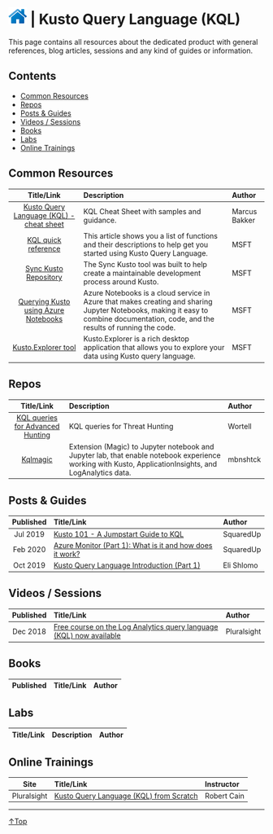 # [![Home](/img/home.png)](../README.md "Home") | Kusto Query Language (KQL)

This page contains all resources about the dedicated product with general references, blog articles, sessions and any kind of guides or information.

## Contents
- [Common Resources](#common-resources)
- [Repos](#repos)
- [Posts & Guides](#posts--guides)
- [Videos / Sessions](#videos--sessions)
- [Books](#books)
- [Labs](#labs)
- [Online Trainings](#online-trainings)


## Common Resources
|                                                Title/Link                                                 | Description                                                                                                                                                                        | Author        |
| :-------------------------------------------------------------------------------------------------------: | :--------------------------------------------------------------------------------------------------------------------------------------------------------------------------------- | :------------ |
|             [Kusto Query Language (KQL) - cheat sheet](https://github.com/marcusbakker/KQL/)              | KQL Cheat Sheet with samples and guidance.                                                                                                                                         | Marcus Bakker |
|      [KQL quick reference](https://docs.microsoft.com/en-us/azure/data-explorer/kql-quick-reference)      | This article shows you a list of functions and their descriptions to help get you started using Kusto Query Language.                                                              | MSFT          |
|                      [Sync Kusto Repository](https://github.com/microsoft/synckusto)                      | The Sync Kusto tool was built to help create a maintainable development process around Kusto.                                                                                      | MSFT          |
| [Querying Kusto using Azure Notebooks](https://docs.microsoft.com/en-us/azure/kusto/tools/azurenotebooks) | Azure Notebooks is a cloud service in Azure that makes creating and sharing Jupyter Notebooks, making it easy to combine documentation, code, and the results of running the code. | MSFT          |
|         [Kusto.Explorer tool](https://docs.microsoft.com/en-us/azure/kusto/tools/kusto-explorer)          | Kusto.Explorer is a rich desktop application that allows you to explore your data using Kusto query language.                                                                      | MSFT          |


## Repos
|                             Title/Link                             | Description                                                                                                                                            | Author   |
| :----------------------------------------------------------------: | :----------------------------------------------------------------------------------------------------------------------------------------------------- | :------- |
| [KQL queries for Advanced Hunting](https://github.com/wortell/KQL) | KQL queries for Threat Hunting                                                                                                                         | Wortell  |
|     [Kqlmagic](https://github.com/microsoft/jupyter-Kqlmagic)      | Extension (Magic) to Jupyter notebook and Jupyter lab, that enable notebook experience working with Kusto, ApplicationInsights, and LogAnalytics data. | mbnshtck |



## Posts & Guides
| Published | Title/Link                                                                                                                                   | Author     |
| :-------: | :------------------------------------------------------------------------------------------------------------------------------------------- | :--------- |
| Jul 2019  | [Kusto 101 - A Jumpstart Guide to KQL](https://squaredup.com/blog/kusto-101-a-jumpstart-guide-to-kql/)                                       | SquaredUp  |
| Feb 2020  | [Azure Monitor (Part 1): What is it and how does it work?](https://squaredup.com/blog/azure-monitor-part-1-what-is-it-and-how-does-it-work/) | SquaredUp  |
| Oct 2019  | [Kusto Query Language Introduction (Part 1)](https://www.peerlyst.com/posts/kusto-query-language-introduction-part-1-eli-shlomo)             | Eli Shlomo |



## Videos / Sessions
| Published | Title/Link                                                                                                                                         | Author      |
| :-------: | :------------------------------------------------------------------------------------------------------------------------------------------------- | :---------- |
| Dec 2018  | [Free course on the Log Analytics query language (KQL) now available](https://azure.microsoft.com/en-us/updates/free-query-language-course-la-ai/) | Pluralsight |


## Books
| Published | Title/Link | Author |
| :-------: | :--------- | :----- |

## Labs
| Title/Link | Description | Author |
| :--------: | :---------- | :----- |

## Online Trainings
|    Site     | Title/Link                                                                                                           | Instructor  |
| :---------: | :------------------------------------------------------------------------------------------------------------------- | :---------- |
| Pluralsight | [Kusto Query Language (KQL) from Scratch](https://www.pluralsight.com/courses/kusto-query-language-kql-from-scratch) | Robert Cain |


___
 <a href="#top" title="Back to the top.">↑Top</a>

